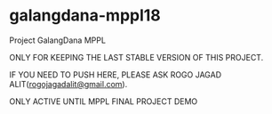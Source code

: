 # galangdana-mppl18
Project GalangDana MPPL

ONLY FOR KEEPING THE LAST STABLE VERSION OF THIS PROJECT.

IF YOU NEED TO PUSH HERE, PLEASE ASK ROGO JAGAD ALIT(rogojagadalit@gmail.com).

ONLY ACTIVE UNTIL MPPL FINAL PROJECT DEMO

